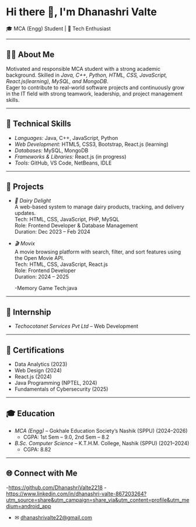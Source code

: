 

# Hi there 👋, I'm Dhanashri Valte  

🎓 MCA (Engg) Student | 🌱 Tech Enthusiast  

---

## 👩‍💻 About Me
Motivated and responsible MCA student with a strong academic background. Skilled in *Java, C++, Python, HTML, CSS, JavaScript, React.js(learning), MySQL, and MongoDB*.  
Eager to contribute to real-world software projects and continuously grow in the IT field with strong teamwork, leadership, and project management skills.  

---

## 🔧 Technical Skills
- *Languages:* Java, C++, JavaScript, Python  
- *Web Development:* HTML5, CSS3, Bootstrap, React.js (learning)  
- *Databases:* MySQL, MongoDB  
- *Frameworks & Libraries:* React.js (in progress)  
- *Tools:* GitHub, VS Code, NetBeans, IDLE  

---

## 📂 Projects
- *🥛 Dairy Delight*  
  A web-based system to manage dairy products, tracking, and delivery updates.  
  Tech: HTML, CSS, JavaScript, PHP, MySQL  
  Role: Frontend Developer & Database Management  
  Duration: Dec 2023 – Feb 2024  

- *🎬 Movix*  
  A movie browsing platform with search, filter, and sort features using the Open Movie API.  
  Tech: HTML, CSS, JavaScript, React.js  
  Role: Frontend Developer  
  Duration: 2024 – 2025  

  -Memory Game
  Tech:java
---

## 💼 Internship
- *Techocotanet Services Pvt Ltd* – Web Development  

---

## 📜 Certifications
- Data Analytics (2023)  
- Web Design (2024)  
- React.js (2024)  
- Java Programming (NPTEL, 2024)  
- Fundamentals of Cybersecurity (2025)  

---

## 🎓 Education
- *MCA (Engg)* – Gokhale Education Society’s Nashik (SPPU) (2024–2026)  
  - CGPA: 1st Sem – 9.0, 2nd Sem – 8.2  
- *B.Sc. Computer Science* – K.T.H.M. College, Nashik (SPPU) (2021–2024)  
  - CGPA: 8.82  

---

## 🌐 Connect with Me
-https://github.com/DhanashriValte2218
-https://www.linkedin.com/in/dhanashri-valte-867203264?utm_source=share&utm_campaign=share_via&utm_content=profile&utm_medium=android_app
- ✉ dhanashrivalte22@gmail.com






